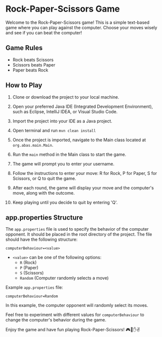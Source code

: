 # Rock-Paper-Scissors Game

Welcome to the Rock-Paper-Scissors game! This is a simple text-based game where you can play against the computer. Choose your moves wisely and see if you can beat the computer!

## Game Rules

- Rock beats Scissors
- Scissors beats Paper
- Paper beats Rock

## How to Play

1. Clone or download the project to your local machine.

2. Open your preferred Java IDE (Integrated Development Environment), such as Eclipse, IntelliJ IDEA, or Visual Studio Code.

3. Import the project into your IDE as a Java project.

4. Open terminal and run `mvn clean install`

5. Once the project is imported, navigate to the Main class located at `org.abas.main.Main`.

6. Run the `main` method in the Main class to start the game.

7. The game will prompt you to enter your username.

8. Follow the instructions to enter your move: R for Rock, P for Paper, S for Scissors, or Q to quit the game.

9. After each round, the game will display your move and the computer's move, along with the outcome.

10. Keep playing until you decide to quit by entering 'Q'.

## app.properties Structure

The `app.properties` file is used to specify the behavior of the computer opponent. It should be placed in the root directory of the project. The file should have the following structure:

`computerBehaviour=<value>`

- `<value>` can be one of the following options:
    - `R` (Rock)
    - `P` (Paper)
    - `S` (Scissors)
    - `Random` (Computer randomly selects a move)

Example `app.properties` file:

`computerBehaviour=Random`

In this example, the computer opponent will randomly select its moves.

Feel free to experiment with different values for `computerBehaviour` to change the computer's behavior during the game.

Enjoy the game and have fun playing Rock-Paper-Scissors! 🎮👊✋✌️